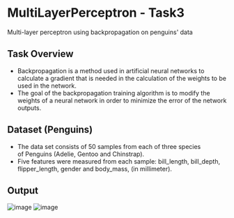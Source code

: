 # MultiLayerPerceptron - Task3
Multi-layer perceptron using backpropagation on penguins' data

## Task Overview
- Backpropagation is a method used in artificial neural networks to calculate a gradient that is needed in the calculation of the weights to be used in the network.
- The goal of the backpropagation training algorithm is to modify the weights of a neural network in order to minimize the error of the network outputs.

## Dataset (Penguins)
- The data set consists of 50 samples from each of three species of Penguins (Adelie, Gentoo and Chinstrap).  
- Five features were measured from each sample: bill_length, bill_depth, flipper_length, gender and body_mass, (in millimeter).

## Output 

![image](https://user-images.githubusercontent.com/88054373/206042707-53242619-0a29-4df9-b8bd-d915e8f8c934.png)
![image](https://user-images.githubusercontent.com/88054373/206042786-adb086ff-867a-4c93-a0da-3482e35b2331.png)
